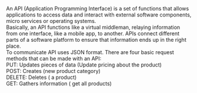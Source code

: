 An API (Application Programming Interface) is a set of functions that allows applications to access data and interact with external software components, micro services or operating systems.
<br />Basically, an API functions like a virtual middleman, relaying information from one interface, like a mobile app, to another. APIs connect different parts of a software platform to ensure that information ends up in the right place.
<br />To communicate API uses JSON format. There are four basic request methods that can be made with an API:
<br />PUT: Updates pieces of data (Update pricing about the product)
<br />POST: Creates (new product category)
<br />DELETE: Deletes ( a product)
<br />GET: Gathers information ( get all products)
